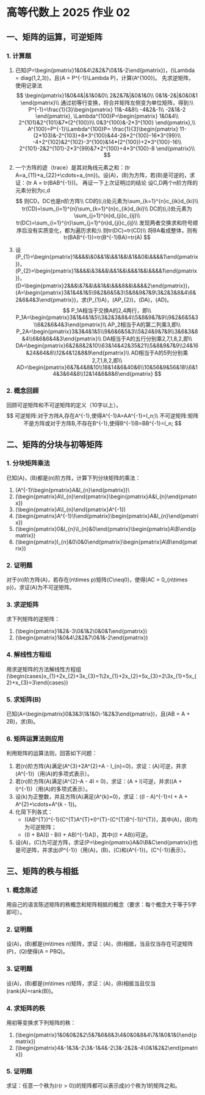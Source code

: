 # 高等代数上 2025 作业 02
## 一、矩阵的运算，可逆矩阵
### 1. 计算题
1. 已知\(P=\begin{pmatrix}1&0&4\\2&2&7\\0&1&-2\end{pmatrix}\)，\(\Lambda = diag(1,2,3)\)，且\(A = P^{-1}\Lambda P\)，计算\(A^{100}\)。
先求逆矩阵，使用记录法
$$
\begin{pmatrix}1&0&4&|&1&0&0\\
2&2&7&|&0&1&0\\
0&1&-2&|&0&0&1
\end{pmatrix}\\
通过初等行变换，将合并矩阵左侧变为单位矩阵，得到:\\
P^{-1}=\frac{1}{3}\begin{pmatrix}
11&-4&8\\
-4&2&-1\\
-2&1&-2
\end{pmatrix},
\Lambda^{100}P=\begin{pmatrix}
1&0&4\\
2^{101}&2^{101}&7*(2^{100})\\
0&3^{100}&-2*3^{100}
\end{pmatrix},\\
A^{100}=P^{-1}\Lambda^{100}P=
\frac{1}{3}\begin{pmatrix}
11-(2*103)&-2^{103}+8*3^{100}&44-28*2^{100}-16*3^{99}\\
-4+2^{102}&2^{102}-3^{100}&14*(2^{100})+2*3^{100}-16\\
2^{101}-2&2^{101}-2*3^{99}&7*2^{100}+4*3^{100}-8
\end{pmatrix}\\
$$

2. 一个方阵的迹（trace）是其对角线元素之和：\(tr A=a_{11}+a_{22}+\cdots+a_{nn}\)。设\(A\)，\(B\)为方阵，若\(B\)是可逆的，求证：\(tr A = tr(BAB^{-1})\)。
再证一下上次证明过的结论
设C,D两个n阶方阵的元素分别为c,d
$$
则CD，DC也是n阶方阵\\
CD的(i,i)处元素为\sum_{k=1}^{n}c_{ik}d_{ki}\\
tr(CD)=\sum_{i=1}^{n}\sum_{k=1}^{n}c_{ik}d_{ki}\\
DC的(i,i)处元素为\sum_{j=1}^{n}d_{ji}c_{ij}\\
tr(DC)=\sum_{i=1}^{n}\sum_{j=1}^{n}d_{ji}c_{ij}\\
发现两者交换求和符号顺序后没有实质变化，都为遍历求和;\\
则tr(DC)=tr(CD)\\
将BA看成整体，则有tr(BAB^{-1})=tr(B^{-1}BA)=tr(A)
$$
3. 设\(P_{1}=\begin{pmatrix}1&&&&\\&0&&1&\\&&1&&\\&1&&0&\\&&&&1\end{pmatrix}\)，\(P_{2}=\begin{pmatrix}1&&&&\\&3&&&\\&&1&&\\&&&1&&\\&&&&1\end{pmatrix}\)，\(D=\begin{pmatrix}2&&&\\&7&&\\&&1&&\\&&&8&&\\&&&&2\end{pmatrix}\)，\(A=\begin{pmatrix}3&1&4&1&5\\9&2&6&5&3\\5&8&9&7&9\\3&2&3&8&4\\6&2&6&4&3\end{pmatrix}\)，求\(P_{1}A\)，\(AP_{2}\)，\(DA\)，\(AD\)。
$$
P_1A相当于交换A的2,4两行，即\\
P_1A=\begin{pmatrix}3&1&4&1&5\\3&2&3&8&4\\5&8&9&7&9\\9&2&6&5&3\\6&2&6&4&3\end{pmatrix}\\
AP_2相当于A的第二列乘3,即\\
P_2A=\begin{pmatrix}3&3&4&1&5\\9&6&6&5&3\\5&24&9&7&9\\3&6&3&8&4\\6&6&6&4&3\end{pmatrix}\\
DA相当于A的五行分别乘2,7,1,8,2,即\\
DA=\begin{pmatrix}6&2&8&2&10\\63&14&42&35&21\\5&8&9&7&9\\24&16&24&64&8\\12&4&12&8&9\end{pmatrix}\\
AD相当于A的5列分别乘2,7,1,8,2,即\\
AD=\begin{pmatrix}6&7&4&8&10\\18&14&6&40&6\\10&56&9&56&18\\6&14&3&64&8\\12&14&6&8&6\end{pmatrix}
$$
### 2. 概念回顾
回顾可逆矩阵和不可逆矩阵的定义（10字以上）。
$$
可逆矩阵:对于方阵A,存在A^{-1},使得A^{-1}A=AA^{-1}=I_n;\\
不可逆矩阵:矩阵不是方阵或对于方阵B,不存在B^{-1},使得B^{-1}B=BB^{-1}=I_n;
$$

## 二、矩阵的分块与初等矩阵
### 1. 分块矩阵乘法
已知\(A\)，\(B\)都是\(n\)阶方阵，计算下列分块矩阵的乘法：
1. \(A^{-1}\begin{pmatrix}A&I_{n}\end{pmatrix}\)\\
2. \(\begin{pmatrix}A\\I_{n}\end{pmatrix}\begin{pmatrix}A&I_{n}\end{pmatrix}\)
3. \(\begin{pmatrix}A\\I_{n}\end{pmatrix}A^{-1}\)
4. \(\begin{pmatrix}A^{-1}\\I\end{pmatrix}\begin{pmatrix}A&I_{n}\end{pmatrix}\)
5. \(\begin{pmatrix}0&I_{n}\\I_{n}&0\end{pmatrix}\begin{pmatrix}A\\B\end{pmatrix}\)
6. \(\begin{pmatrix}I_{n}&0\\0&0\end{pmatrix}\begin{pmatrix}A\\B\end{pmatrix}\)

### 2. 证明题
对于\(n\)阶方阵\(A\)，若存在\(n\times p\)矩阵\(C\neq0\)，使得\(AC = 0_{n\times p}\)，求证\(A\)为不可逆矩阵。

### 3. 求逆矩阵
求下列矩阵的逆矩阵：
1. \(\begin{pmatrix}1&2&-3\\0&1&2\\0&0&1\end{pmatrix}\)
2. \(\begin{pmatrix}1&0&4\\2&2&7\\0&1&-2\end{pmatrix}\)

### 4. 解线性方程组
用求逆矩阵的方法解线性方程组\(\begin{cases}x_{1}+2x_{2}+3x_{3}=1\\2x_{1}+2x_{2}+5x_{3}=2\\3x_{1}+5x_{2}+x_{3}=3\end{cases}\)

### 5. 求矩阵\(B\)
已知\(A=\begin{pmatrix}0&3&3\\1&1&0\\-1&2&3\end{pmatrix}\)，且\(AB = A + 2B\)，求\(B\)。

### 6. 矩阵运算法则应用
利用矩阵的运算法则，回答如下问题：
1. 若\(n\)阶方阵\(A\)满足\(A^{3}+2A^{2}+A - I_{n}=0\)，求证：\(A\)可逆，并求\(A^{-1}\)（用\(A\)的多项式表示）。
2. 若\(n\)阶方阵\(A\)满足\(A^{2}-A - 4I = 0\)，求证：\(A + I\)可逆，并求\((A + I)^{-1}\)（用\(A\)的多项式表示）。
3. 设\(k\)为正整数，并且方阵\(A\)满足\(A^{k}=0\)，求证：\((I - A)^{-1}=I + A + A^{2}+\cdots+A^{k - 1}\)。
4. 化简下列各式：
    - \((AB^{T})^{-1}(C^{T}A^{T}+I)^{T}-(C^{T}B^{-1})^{T}\)，其中\(A\)，\(B\)均为可逆矩阵；
    - \((I + BA)[I - B(I + AB)^{-1}A]\)，其中\((I + AB)\)可逆。
5. 设\(A\)，\(C\)为可逆方阵，求证\(P=\begin{pmatrix}A&0\\B&C\end{pmatrix}\)也是可逆阵，并求出\(P^{-1}\)（用\(A\)，\(B\)，\(C\)和\(A^{-1}\)，\(C^{-1}\)表示）。


## 三、矩阵的秩与相抵
### 1. 概念陈述
用自己的语言陈述矩阵的秩概念和矩阵相抵的概念（要求：每个概念大于等于5字即可）。

### 2. 证明题
设\(A\)，\(B\)都是\(m\times n\)矩阵，求证：\(A\)，\(B\)相抵，当且仅当存在可逆矩阵\(P\)，\(Q\)使得\(A = PBQ\)。

### 3. 证明题
设\(A\)，\(B\)都是\(m\times n\)矩阵，求证：\(A\)，\(B\)相抵当且仅当\(rank(A)=rank(B)\)。

### 4. 求矩阵的秩
用初等变换求下列矩阵的秩：
1. \(\begin{pmatrix}1&0&0&2&2\\5&7&6&8&3\\4&0&0&8&4\\7&1&0&1&0\end{pmatrix}\)
2. \(\begin{pmatrix}4&-1&3&-2\\3&-1&4&-2\\3&-2&2&-4\\0&1&2&2\end{pmatrix}\)

### 5. 证明题
求证：任意一个秩为\(r(r > 0)\)的矩阵都可以表示成\(r\)个秩为1的矩阵之和。